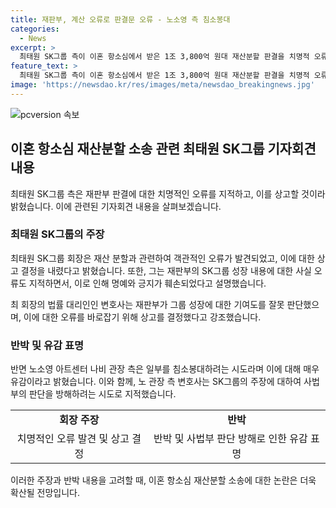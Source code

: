 ```yaml
---
title: 재판부, 계산 오류로 판결문 오류 - 노소영 측 침소봉대
categories:
  - News
excerpt: >
  최태원 SK그룹 측이 이혼 항소심에서 받은 1조 3,800억 원대 재산분할 판결을 치명적 오류로 주장했다. 회장은 오류를 발견하고 대법원에 상고할 것이라고 밝혔으며, 회계법인과 법률 대리인도 오류를 언급했다. 이에 대해 노소영 아트센터 관장 측은 이를 침소봉대하는 시도로 반박했고, SK그룹 측은 잘못된 판단을 바로잡기 위해 노력할 것이라고 설명했다.
feature_text: >
  최태원 SK그룹 측이 이혼 항소심에서 받은 1조 3,800억 원대 재산분할 판결을 치명적 오류로 주장했다. 회장은 오류를 발견하고 대법원에 상고할 것이라고 밝혔으며, 회계법인과 법률 대리인도 오류를 언급했다. 이에 대해 노소영 아트센터 관장 측은 이를 침소봉대하는 시도로 반박했고, SK그룹 측은 잘못된 판단을 바로잡기 위해 노력할 것이라고 설명했다.
image: 'https://newsdao.kr/res/images/meta/newsdao_breakingnews.jpg'
---
```


<p><img src="https://newsdao.kr/res/images/meta/newsdao_breakingnews.jpg" alt="pcversion 속보" /></p>

<h2 data-ke-size="size26">이혼 항소심 재산분할 소송 관련 최태원 SK그룹 기자회견 내용</h2>

<p data-ke-size="size16">최태원 SK그룹 측은 재판부 판결에 대한 치명적인 오류를 지적하고, 이를 상고할 것이라 밝혔습니다. 이에 관련된 기자회견 내용을 살펴보겠습니다.</p>

<h3><b>최태원 SK그룹의 주장</b></h3>

<p data-ke-size="size16">최태원 SK그룹 회장은 재산 분할과 관련하여 객관적인 오류가 발견되었고, 이에 대한 상고 결정을 내렸다고 밝혔습니다. 또한, 그는 재판부의 SK그룹 성장 내용에 대한 사실 오류도 지적하면서, 이로 인해 명예와 긍지가 훼손되었다고 설명했습니다.</p>

<p data-ke-size="size16">최 회장의 법률 대리인인 변호사는 재판부가 그룹 성장에 대한 기여도를 잘못 판단했으며, 이에 대한 오류를 바로잡기 위해 상고를 결정했다고 강조했습니다.</p>

<h3><b>반박 및 유감 표명</b></h3>

<p data-ke-size="size16">반면 노소영 아트센터 나비 관장 측은 일부를 침소봉대하려는 시도라며 이에 대해 매우 유감이라고 밝혔습니다. 이와 함께, 노 관장 측 변호사는 SK그룹의 주장에 대하여 사법부의 판단을 방해하려는 시도로 지적했습니다.</p>

<table>
  <tr>
    <td style="text-align: center; height: 17px;"><b>회장 주장</b></td>
    <td style="text-align: center; height: 17px;"><b>반박</b></td>
  </tr>
  <tr>
    <td style="text-align: center; height: 17px;">치명적인 오류 발견 및 상고 결정</td>
    <td style="text-align: center; height: 17px;">반박 및 사법부 판단 방해로 인한 유감 표명</td>
  </tr>
</table>

<p data-ke-size="size16">이러한 주장과 반박 내용을 고려할 때, 이혼 항소심 재산분할 소송에 대한 논란은 더욱 확산될 전망입니다.</p>

